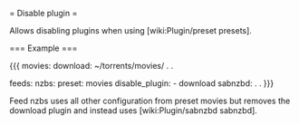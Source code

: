 = Disable plugin =

Allows disabling plugins when using [wiki:Plugin/preset presets].

=== Example ===

{{{
movies:
  download: ~/torrents/movies/
  .
  .

feeds:
  nzbs:
    preset: movies
    disable_plugin:
      - download
    sabnzbd:
      .
      .
}}}

Feed nzbs uses all other configuration from preset movies but removes the download plugin and instead uses [wiki:Plugin/sabnzbd sabnzbd].